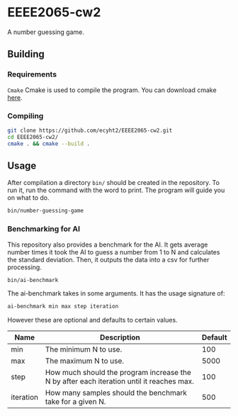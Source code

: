 # EEEE2065-cw2
A number guessing game.

## Building

### Requirements
`Cmake` Cmake is used to compile the program. You can download cmake [here](https://cmake.org/download/).

### Compiling

``` sh
git clone https://github.com/ecyht2/EEEE2065-cw2.git
cd EEEE2065-cw2/
cmake . && cmake --build .
```

## Usage

After compilation a directory `bin/` should be created in the repository. To run it, run the command with the word to print. The program will guide you on what to do.

``` sh
bin/number-guessing-game
```

### Benchmarking for AI

This repository also provides a benchmark for the AI. It gets average number times it took the AI to guess a number from 1 to N and calculates the standard deviation. Then, it outputs the data into a csv for further processing.

``` sh
bin/ai-benchmark
```

The ai-benchmark takes in some arguments. It has the usage signature of:

``` sh
ai-benchmark min max step iteration
```

However these are optional and defaults to certain values.

| Name      | Description                                                                              | Default |
|-----------|------------------------------------------------------------------------------------------|---------|
| min       | The minimum N to use.                                                                    | 100     |
| max       | The maximum N to use.                                                                    | 5000    |
| step      | How much should the program increase the N by after each iteration until it reaches max. | 100     |
| iteration | How many samples should the benchmark take for a given N.                                | 500     |


